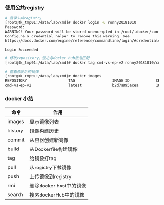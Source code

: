 ### 使用公共registry


```bash
# 登录公共registry
[root@tk_tmp01:/data/lab/cmd]# docker login -u ronny20181010
Password:
WARNING! Your password will be stored unencrypted in /root/.docker/config.json.
Configure a credential helper to remove this warning. See
https://docs.docker.com/engine/reference/commandline/login/#credentials-store

Login Succeeded

# 修改repository，使之与docker hub账号匹配
[root@tk_tmp01:/data/lab/cmd]# docker tag cmd-vs-ep-v2 ronny20181010/cmd-vs-ep:v2

# 查看修改后的镜像
[root@tk_tmp01:/data/lab/cmd]# docker images
REPOSITORY                   TAG                 IMAGE ID            CREATED             SIZE
cmd-vs-ep-v2                 latest              b2d7a895acea        18 minutes ago      188MB


```

### docker 小结
| 命令    | 作用                    |
| ---    | ---                      |
| images | 显示镜像列表               |
| history| 镜像构建历史               |
| commit | 从容器创建新镜像            |
| build  | 从Dockerfile构建镜像      |
| tag    | 给镜像打tag              |
| pull   | 从registry下载镜像        |
| push   | 上传镜像到registry        |
| rmi    | 删除docker host中的镜像   |
| search | 搜索dockerHub中的镜像     |







